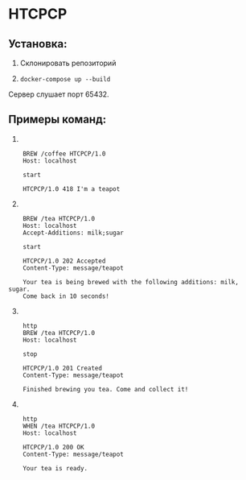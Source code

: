 # HTCPCP

## Установка:

1. Склонировать репозиторий

2. `docker-compose up --build`

Сервер слушает порт 65432.

## Примеры команд:

1.

        BREW /coffee HTCPCP/1.0
        Host: localhost

        start

        HTCPCP/1.0 418 I'm a teapot
   
2.

        BREW /tea HTCPCP/1.0
        Host: localhost
        Accept-Additions: milk;sugar

        start

        HTCPCP/1.0 202 Accepted
        Content-Type: message/teapot

        Your tea is being brewed with the following additions: milk, sugar.
        Come back in 10 seconds!

3.

        http
        BREW /tea HTCPCP/1.0
        Host: localhost

        stop

        HTCPCP/1.0 201 Created
        Content-Type: message/teapot

        Finished brewing you tea. Come and collect it!

4.

        http
        WHEN /tea HTCPCP/1.0
        Host: localhost

        HTCPCP/1.0 200 OK
        Content-Type: message/teapot

        Your tea is ready.
